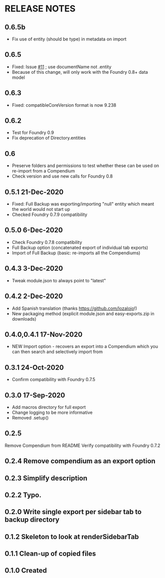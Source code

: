 # RELEASE NOTES
## 0.6.5b

- Fix use of entity (should be type) in metadata on import

## 0.6.5
- Fixed: Issue [#11](https://github.com/spetzel2020/easy-exports/issues/11) ; use documentName not .entity
- Because of this change, will only work with the Foundry 0.8+ data model
## 0.6.3
- Fixed: compatibleCoreVersion format is now 9.238
## 0.6.2
- Test for Foundry 0.9
- Fix deprecation of Directory.entities
## 0.6
- Preserve folders and permissions to test whether these can be used on re-import from a Compendium
- Check version and use new calls for Foundry 0.8
## 0.5.1 21-Dec-2020
- Fixed: Full Backup was exporting/importing "null" entity which meant the world would not start up
- Checked Foundry 0.7.9 compatibility
## 0.5.0 6-Dec-2020
- Check Foundry 0.7.8 compatibility
- Full Backup option (concatenated export of individual tab exports)
- Import of Full Backup (basic: re-imports all the Compendiums)

## 0.4.3 3-Dec-2020
- Tweak module.json to always point to "latest"
## 0.4.2 2-Dec-2020
- Add Spanish translation (thanks https://github.com/lozalojo!)
- New packaging method (explicit module.json and easy-exports.zip in downloads)

## 0.4.0,0.4.1 17-Nov-2020
- NEW Import option - recovers an export into a Compendium which you can then search and selectively import from

## 0.3.1 24-Oct-2020
- Confirm compatibility with Foundry 0.7.5

## 0.3.0 17-Sep-2020
- Add macros directory for full export
- Change logging to be more informative
- Removed .setup()

## 0.2.5
Remove Compendium from README
Verify compatibility with Foundry 0.7.2

## 0.2.4 Remove compendium as an export option

## 0.2.3 Simplify description

## 0.2.2 Typo.

## 0.2.0 Write single export per sidebar tab to backup directory

## 0.1.2 Skeleton to look at renderSidebarTab

## 0.1.1 Clean-up of copied files

## 0.1.0 Created
